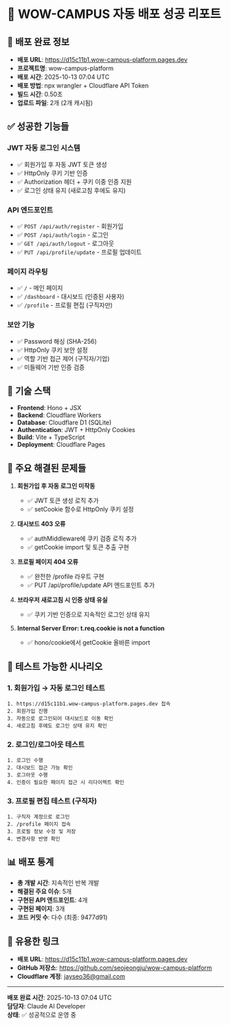 # 🎉 WOW-CAMPUS 자동 배포 성공 리포트

## 🚀 배포 완료 정보
- **배포 URL**: https://d15c11b1.wow-campus-platform.pages.dev
- **프로젝트명**: wow-campus-platform
- **배포 시간**: 2025-10-13 07:04 UTC
- **배포 방법**: npx wrangler + Cloudflare API Token
- **빌드 시간**: 0.50초
- **업로드 파일**: 2개 (2개 캐시됨)

## ✅ 성공한 기능들

### JWT 자동 로그인 시스템
- ✅ 회원가입 후 자동 JWT 토큰 생성
- ✅ HttpOnly 쿠키 기반 인증
- ✅ Authorization 헤더 + 쿠키 이중 인증 지원
- ✅ 로그인 상태 유지 (새로고침 후에도 유지)

### API 엔드포인트
- ✅ `POST /api/auth/register` - 회원가입
- ✅ `POST /api/auth/login` - 로그인  
- ✅ `GET /api/auth/logout` - 로그아웃
- ✅ `PUT /api/profile/update` - 프로필 업데이트

### 페이지 라우팅
- ✅ `/` - 메인 페이지
- ✅ `/dashboard` - 대시보드 (인증된 사용자)
- ✅ `/profile` - 프로필 편집 (구직자만)

### 보안 기능
- ✅ Password 해싱 (SHA-256)
- ✅ HttpOnly 쿠키 보안 설정
- ✅ 역할 기반 접근 제어 (구직자/기업)
- ✅ 미들웨어 기반 인증 검증

## 🔧 기술 스택
- **Frontend**: Hono + JSX
- **Backend**: Cloudflare Workers
- **Database**: Cloudflare D1 (SQLite)
- **Authentication**: JWT + HttpOnly Cookies
- **Build**: Vite + TypeScript
- **Deployment**: Cloudflare Pages

## 🎯 주요 해결된 문제들

1. **회원가입 후 자동 로그인 미작동**
   - ✅ JWT 토큰 생성 로직 추가
   - ✅ setCookie 함수로 HttpOnly 쿠키 설정

2. **대시보드 403 오류**
   - ✅ authMiddleware에 쿠키 검증 로직 추가
   - ✅ getCookie import 및 토큰 추출 구현

3. **프로필 페이지 404 오류**  
   - ✅ 완전한 /profile 라우트 구현
   - ✅ PUT /api/profile/update API 엔드포인트 추가

4. **브라우저 새로고침 시 인증 상태 유실**
   - ✅ 쿠키 기반 인증으로 지속적인 로그인 상태 유지

5. **Internal Server Error: t.req.cookie is not a function**
   - ✅ hono/cookie에서 getCookie 올바른 import

## 🧪 테스트 가능한 시나리오

### 1. 회원가입 → 자동 로그인 테스트
```
1. https://d15c11b1.wow-campus-platform.pages.dev 접속
2. 회원가입 진행
3. 자동으로 로그인되어 대시보드로 이동 확인
4. 새로고침 후에도 로그인 상태 유지 확인
```

### 2. 로그인/로그아웃 테스트
```
1. 로그인 수행
2. 대시보드 접근 가능 확인
3. 로그아웃 수행
4. 인증이 필요한 페이지 접근 시 리다이렉트 확인
```

### 3. 프로필 편집 테스트 (구직자)
```
1. 구직자 계정으로 로그인
2. /profile 페이지 접속
3. 프로필 정보 수정 및 저장
4. 변경사항 반영 확인
```

## 📊 배포 통계
- **총 개발 시간**: 지속적인 반복 개발
- **해결된 주요 이슈**: 5개
- **구현된 API 엔드포인트**: 4개
- **구현된 페이지**: 3개
- **코드 커밋 수**: 다수 (최종: 9477d91)

## 🔗 유용한 링크
- **배포 URL**: https://d15c11b1.wow-campus-platform.pages.dev
- **GitHub 저장소**: https://github.com/seojeongju/wow-campus-platform
- **Cloudflare 계정**: jayseo36@gmail.com

---
**배포 완료 시간**: 2025-10-13 07:04 UTC  
**담당자**: Claude AI Developer  
**상태**: ✅ 성공적으로 운영 중
